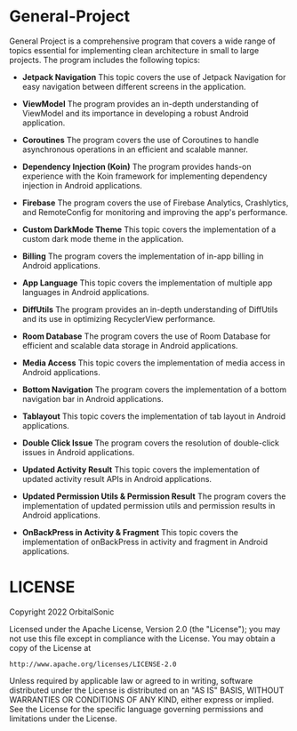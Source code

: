 # General-Project
General Project is a comprehensive program that covers a wide range of topics essential for implementing clean architecture in small to large projects. The program includes the following topics:

* **Jetpack Navigation** This topic covers the use of Jetpack Navigation for easy navigation between different screens in the application.

* **ViewModel** The program provides an in-depth understanding of ViewModel and its importance in developing a robust Android application.

* **Coroutines** The program covers the use of Coroutines to handle asynchronous operations in an efficient and scalable manner.

* **Dependency Injection (Koin)** The program provides hands-on experience with the Koin framework for implementing dependency injection in Android applications.

* **Firebase** The program covers the use of Firebase Analytics, Crashlytics, and RemoteConfig for monitoring and improving the app's performance.

* **Custom DarkMode Theme** This topic covers the implementation of a custom dark mode theme in the application.

* **Billing** The program covers the implementation of in-app billing in Android applications.

* **App Language** This topic covers the implementation of multiple app languages in Android applications.

* **DiffUtils** The program provides an in-depth understanding of DiffUtils and its use in optimizing RecyclerView performance.

* **Room Database** The program covers the use of Room Database for efficient and scalable data storage in Android applications.

* **Media Access** This topic covers the implementation of media access in Android applications.

* **Bottom Navigation** The program covers the implementation of a bottom navigation bar in Android applications.

* **Tablayout** This topic covers the implementation of tab layout in Android applications.

* **Double Click Issue** The program covers the resolution of double-click issues in Android applications.

* **Updated Activity Result** This topic covers the implementation of updated activity result APIs in Android applications.

* **Updated Permission Utils & Permission Result** The program covers the implementation of updated permission utils and permission results in Android applications.

* **OnBackPress in Activity & Fragment** This topic covers the implementation of onBackPress in activity and fragment in Android applications.

# LICENSE

Copyright 2022 OrbitalSonic

Licensed under the Apache License, Version 2.0 (the "License");
you may not use this file except in compliance with the License.
You may obtain a copy of the License at

    http://www.apache.org/licenses/LICENSE-2.0

Unless required by applicable law or agreed to in writing, software
distributed under the License is distributed on an "AS IS" BASIS,
WITHOUT WARRANTIES OR CONDITIONS OF ANY KIND, either express or implied.
See the License for the specific language governing permissions and
limitations under the License.

